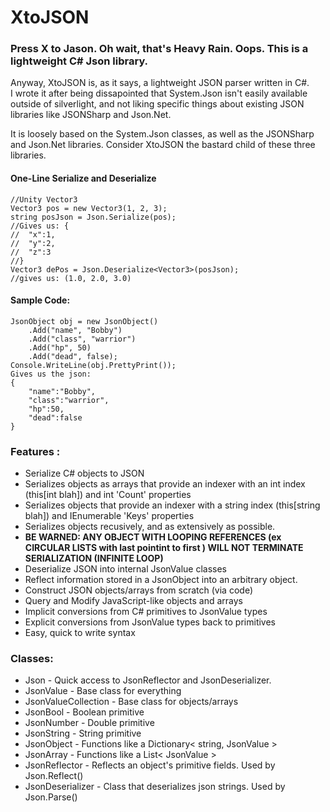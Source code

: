 # XtoJSON
### Press X to Jason. Oh wait, that's Heavy Rain. Oops. This is a lightweight C# Json library.

Anyway, XtoJSON is, as it says, a lightweight JSON parser written in C#.  
I wrote it after being dissapointed that System.Json isn't easily available outside of silverlight, and not liking specific things about existing JSON libraries like JSONSharp and Json.Net.

It is loosely based on the System.Json classes, as well as the JSONSharp and Json.Net libraries. Consider XtoJSON the bastard child of these three libraries.

#### One-Line Serialize and Deserialize
```
//Unity Vector3
Vector3 pos = new Vector3(1, 2, 3);
string posJson = Json.Serialize(pos);
//Gives us: {
//	"x":1,
//	"y":2,
//	"z":3
//}
Vector3 dePos = Json.Deserialize<Vector3>(posJson);
//gives us: (1.0, 2.0, 3.0)
```


#### Sample Code: 
```
JsonObject obj = new JsonObject()
    .Add("name", "Bobby")
    .Add("class", "warrior")
    .Add("hp", 50)
    .Add("dead", false);
Console.WriteLine(obj.PrettyPrint());
Gives us the json:
{
    "name":"Bobby",
	"class":"warrior",
	"hp":50,
	"dead":false
}
```

### Features :
 * Serialize C# objects to JSON
 * Serializes objects as arrays that provide an indexer with an int index (this[int blah]) and int 'Count' properties
 * Serializes objects that provide an indexer with a string index (this[string blah]) and IEnumerable<string> 'Keys' properties
 * Serializes objects recusively, and as extensively as possible.
 * **BE WARNED: ANY OBJECT WITH LOOPING REFERENCES (ex CIRCULAR LISTS with last pointint to first ) WILL NOT TERMINATE SERIALIZATION (INFINITE LOOP)**
 * Deserialize JSON into internal JsonValue classes
 * Reflect information stored in a JsonObject into an arbitrary object.
 * Construct JSON objects/arrays from scratch (via code)
 * Query and Modify JavaScript-like objects and arrays
 * Implicit conversions from C# primitives to JsonValue types
 * Explicit conversions from JsonValue types back to primitives
 * Easy, quick to write syntax

### Classes:
 * Json - Quick access to JsonReflector and JsonDeserializer.
 * JsonValue - Base class for everything
 * JsonValueCollection - Base class for objects/arrays
 * JsonBool - Boolean primitive
 * JsonNumber - Double primitive
 * JsonString - String primitive
 * JsonObject - Functions like a Dictionary< string, JsonValue >
 * JsonArray - Functions like a List< JsonValue >
 * JsonReflector - Reflects an object's primitive fields. Used by Json.Reflect()
 * JsonDeserializer - Class that deserializes json strings. Used by Json.Parse()

